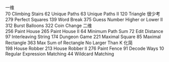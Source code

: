 一维		
70	Climbing Stairs
62	Unique Paths
63	Unique Paths II
120	Triangle	很少考
279	Perfect Squares
139	Word Break
375	Guess Number Higher or Lower II
312	Burst Balloons
322	Coin Change
二维		
256	Paint House
265	Paint House II
64	Minimum Path Sum
72	Edit Distance
97	Interleaving String
174	Dungeon Game
221	Maximal Square
85	Maximal Rectangle
363	Max Sum of Rectangle No Larger Than K
化简		
198	House Robber
213	House Robber II
276	Paint Fence
91	Decode Ways
10	Regular Expression Matching
44	Wildcard Matching
